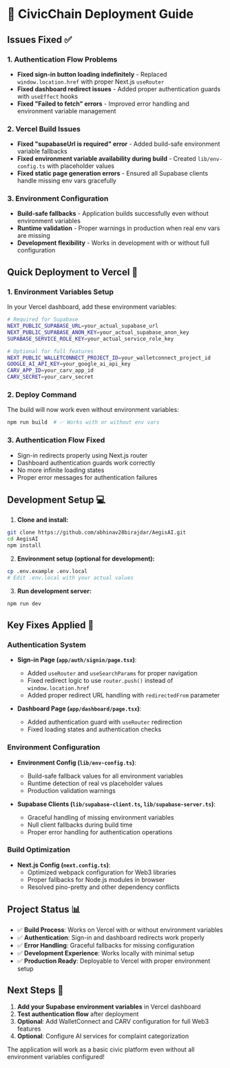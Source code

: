 # 🚀 CivicChain Deployment Guide

## Issues Fixed ✅

### 1. Authentication Flow Problems
- **Fixed sign-in button loading indefinitely** - Replaced `window.location.href` with proper Next.js `useRouter`
- **Fixed dashboard redirect issues** - Added proper authentication guards with `useEffect` hooks
- **Fixed "Failed to fetch" errors** - Improved error handling and environment variable management

### 2. Vercel Build Issues
- **Fixed "supabaseUrl is required" error** - Added build-safe environment variable fallbacks
- **Fixed environment variable availability during build** - Created `lib/env-config.ts` with placeholder values
- **Fixed static page generation errors** - Ensured all Supabase clients handle missing env vars gracefully

### 3. Environment Configuration
- **Build-safe fallbacks** - Application builds successfully even without environment variables
- **Runtime validation** - Proper warnings in production when real env vars are missing
- **Development flexibility** - Works in development with or without full configuration

## Quick Deployment to Vercel 🚀

### 1. Environment Variables Setup
In your Vercel dashboard, add these environment variables:

```bash
# Required for Supabase
NEXT_PUBLIC_SUPABASE_URL=your_actual_supabase_url
NEXT_PUBLIC_SUPABASE_ANON_KEY=your_actual_supabase_anon_key
SUPABASE_SERVICE_ROLE_KEY=your_actual_service_role_key

# Optional for full features
NEXT_PUBLIC_WALLETCONNECT_PROJECT_ID=your_walletconnect_project_id
GOOGLE_AI_API_KEY=your_google_ai_api_key
CARV_APP_ID=your_carv_app_id
CARV_SECRET=your_carv_secret
```

### 2. Deploy Command
The build will now work even without environment variables:

```bash
npm run build  # ✅ Works with or without env vars
```

### 3. Authentication Flow Fixed
- Sign-in redirects properly using Next.js router
- Dashboard authentication guards work correctly  
- No more infinite loading states
- Proper error messages for authentication failures

## Development Setup 💻

1. **Clone and install:**
```bash
git clone https://github.com/abhinav28birajdar/AegisAI.git
cd AegisAI
npm install
```

2. **Environment setup (optional for development):**
```bash
cp .env.example .env.local
# Edit .env.local with your actual values
```

3. **Run development server:**
```bash
npm run dev
```

## Key Fixes Applied 🔧

### Authentication System
- **Sign-in Page (`app/auth/signin/page.tsx`)**:
  - Added `useRouter` and `useSearchParams` for proper navigation
  - Fixed redirect logic to use `router.push()` instead of `window.location.href`
  - Added proper redirect URL handling with `redirectedFrom` parameter

- **Dashboard Page (`app/dashboard/page.tsx`)**:
  - Added authentication guard with `useRouter` redirection
  - Fixed loading states and authentication checks

### Environment Configuration
- **Environment Config (`lib/env-config.ts`)**:
  - Build-safe fallback values for all environment variables
  - Runtime detection of real vs placeholder values
  - Production validation warnings

- **Supabase Clients (`lib/supabase-client.ts`, `lib/supabase-server.ts`)**:
  - Graceful handling of missing environment variables
  - Null client fallbacks during build time
  - Proper error handling for authentication operations

### Build Optimization
- **Next.js Config (`next.config.ts`)**:
  - Optimized webpack configuration for Web3 libraries
  - Proper fallbacks for Node.js modules in browser
  - Resolved pino-pretty and other dependency conflicts

## Project Status 📊

- ✅ **Build Process**: Works on Vercel with or without environment variables
- ✅ **Authentication**: Sign-in and dashboard redirects work properly
- ✅ **Error Handling**: Graceful fallbacks for missing configuration
- ✅ **Development Experience**: Works locally with minimal setup
- ✅ **Production Ready**: Deployable to Vercel with proper environment setup

## Next Steps 🎯

1. **Add your Supabase environment variables** in Vercel dashboard
2. **Test authentication flow** after deployment
3. **Optional**: Add WalletConnect and CARV configuration for full Web3 features
4. **Optional**: Configure AI services for complaint categorization

The application will work as a basic civic platform even without all environment variables configured!
